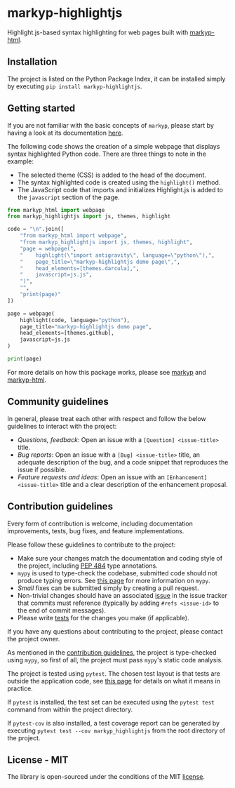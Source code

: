 # markyp-highlightjs

Highlight.js-based syntax highlighting for web pages built with [markyp-html](https://github.com/volfpeter/markyp-html).

## Installation

The project is listed on the Python Package Index, it can be installed simply by executing `pip install markyp-highlightjs`.

## Getting started

If you are not familiar with the basic concepts of `markyp`, please start by having a look at its documentation [here](https://github.com/volfpeter/markyp).

The following code shows the creation of a simple webpage that displays syntax highlighted Python code. There are three things to note in the example:

- The selected theme (CSS) is added to the head of the document.
- The syntax highlighted code is created using the `highlight()` method.
- The JavaScript code that imports and initializes Highlight.js is added to the `javascript` section of the page.

```Python
from markyp_html import webpage
from markyp_highlightjs import js, themes, highlight

code = "\n".join([
    "from markyp_html import webpage",
    "from markyp_highlightjs import js, themes, highlight",
    "page = webpage(",
    "    highlight(\"import antigravity\", language=\"python\"),",
    "    page_title=\"markyp-highlightjs demo page\",",
    "    head_elements=[themes.darcula],",
    "    javascript=js.js",
    ")",
    "",
    "print(page)"
])

page = webpage(
    highlight(code, language="python"),
    page_title="markyp-highlightjs demo page",
    head_elements=[themes.github],
    javascript=js.js
)

print(page)
```

For more details on how this package works, please see [markyp](https://github.com/volfpeter/markyp) and [markyp-html](https://github.com/volfpeter/markyp-html).

## Community guidelines

In general, please treat each other with respect and follow the below guidelines to interact with the project:

- _Questions, feedback_: Open an issue with a `[Question] <issue-title>` title.
- _Bug reports_: Open an issue with a `[Bug] <issue-title>` title, an adequate description of the bug, and a code snippet that reproduces the issue if possible.
- _Feature requests and ideas_: Open an issue with an `[Enhancement] <issue-title>` title and a clear description of the enhancement proposal.

## Contribution guidelines

Every form of contribution is welcome, including documentation improvements, tests, bug fixes, and feature implementations.

Please follow these guidelines to contribute to the project:

- Make sure your changes match the documentation and coding style of the project, including [PEP 484](https://www.python.org/dev/peps/pep-0484/) type annotations.
- `mypy` is used to type-check the codebase, submitted code should not produce typing errors. See [this page](http://mypy-lang.org/) for more information on `mypy`.
- _Small_ fixes can be submitted simply by creating a pull request.
- Non-trivial changes should have an associated [issue](#community-guidelines) in the issue tracker that commits must reference (typically by adding `#refs <issue-id>` to the end of commit messages).
- Please write [tests](#testing) for the changes you make (if applicable).

If you have any questions about contributing to the project, please contact the project owner.

As mentioned in the [contribution guidelines](#contribution-guidelines), the project is type-checked using `mypy`, so first of all, the project must pass `mypy`'s static code analysis.

The project is tested using `pytest`. The chosen test layout is that tests are outside the application code, see [this page](https://docs.pytest.org/en/latest/goodpractices.html#tests-outside-application-code) for details on what it means in practice.

If `pytest` is installed, the test set can be executed using the `pytest test` command from within the project directory.

If `pytest-cov` is also installed, a test coverage report can be generated by executing `pytest test --cov markyp_highlightjs` from the root directory of the project.

## License - MIT

The library is open-sourced under the conditions of the MIT [license](https://choosealicense.com/licenses/mit/).
